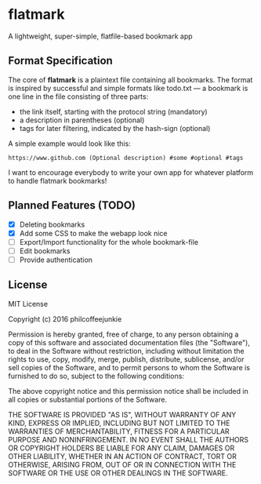 # flatmark

A lightweight, super-simple, flatfile-based bookmark app

## Format Specification

The core of **flatmark** is a plaintext file containing all bookmarks. The format
is inspired by successful and simple formats like todo.txt — a bookmark is one
line in the file consisting of three parts:

- the link itself, starting with the protocol string (mandatory)
- a description in parentheses (optional)
- tags for later filtering, indicated by the hash-sign (optional)

A simple example would look like this:

```
https://www.github.com (Optional description) #some #optional #tags
```

I want to encourage everybody to write your own app for whatever platform
to handle flatmark bookmarks!

## Planned Features (TODO)

- [x] Deleting bookmarks
- [x] Add some CSS to make the webapp look nice
- [ ] Export/Import functionality for the whole bookmark-file
- [ ] Edit bookmarks
- [ ] Provide authentication

## License

MIT License

Copyright (c) 2016 philcoffeejunkie

Permission is hereby granted, free of charge, to any person obtaining a copy
of this software and associated documentation files (the "Software"), to deal
in the Software without restriction, including without limitation the rights
to use, copy, modify, merge, publish, distribute, sublicense, and/or sell
copies of the Software, and to permit persons to whom the Software is
furnished to do so, subject to the following conditions:

The above copyright notice and this permission notice shall be included in all
copies or substantial portions of the Software.

THE SOFTWARE IS PROVIDED "AS IS", WITHOUT WARRANTY OF ANY KIND, EXPRESS OR
IMPLIED, INCLUDING BUT NOT LIMITED TO THE WARRANTIES OF MERCHANTABILITY,
FITNESS FOR A PARTICULAR PURPOSE AND NONINFRINGEMENT. IN NO EVENT SHALL THE
AUTHORS OR COPYRIGHT HOLDERS BE LIABLE FOR ANY CLAIM, DAMAGES OR OTHER
LIABILITY, WHETHER IN AN ACTION OF CONTRACT, TORT OR OTHERWISE, ARISING FROM,
OUT OF OR IN CONNECTION WITH THE SOFTWARE OR THE USE OR OTHER DEALINGS IN THE
SOFTWARE.
